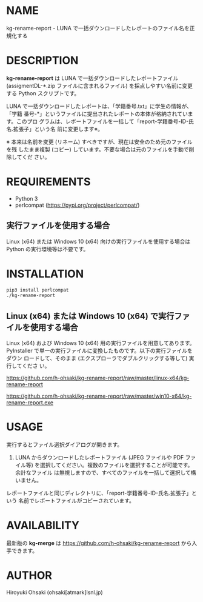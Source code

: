 # NAME

kg-rename-report - LUNA で一括ダウンロードしたレポートのファイル名を正規化する

# DESCRIPTION

**kg-rename-report** は LUNA で一括ダウンロードしたレポートファイル
(assigmentDL-\*.zip ファイルに含まれるファイル) を採点しやすい名前に変更する
Python スクリプトです。

LUNA で一括ダウンロードしたレポートは、「学籍番号.txt」に学生の情報が、「学籍
番号-\*」というファイルに提出されたレポートの本体が格納されています。このプロ
グラムは、レポートファイルを一括して「report-学籍番号-ID-氏名.拡張子」という名
前に変更します※。

※ 本来は名前を変更 (リネーム) すべきですが、現在は安全のため元のファイルを残
したまま複製 (コピー) しています。不要な場合は元のファイルを手動で削除してくだ
さい。

# REQUIREMENTS

- Python 3
- perlcompat (https://pypi.org/project/perlcompat/)

## 実行ファイルを使用する場合

Linux (x64) または Windows 10 (x64) 向けの実行ファイルを使用する場合は Python
の実行環境等は不要です。

# INSTALLATION

```sh
pip3 install perlcompat
./kg-rename-report
```
## Linux (x64) または Windows 10 (x64) で実行ファイルを使用する場合

Linux (x64) および Windows 10 (x64) 用の実行ファイルを用意してあります。
PyInstaller で単一の実行ファイルに変換したものです。以下の実行ファイルをダウン
ロードして、そのまま (エクスプローラでダブルクリックする等して) 実行してくださ
い。

https://github.com/h-ohsaki/kg-rename-report/raw/master/linux-x64/kg-rename-report

https://github.com/h-ohsaki/kg-rename-report/raw/master/win10-x64/kg-rename-report.exe

# USAGE

実行するとファイル選択ダイアログが開きます。

1. LUNA からダウンロードしたレポートファイル (JPEG ファイルや PDF ファイル等)
   を選択してください。複数のファイルを選択することが可能です。余計なファイル
   は無視しますので、すべてのファイルを一括して選択して構いません。

レポートファイルと同じディレクトリに、「report-学籍番号-ID-氏名.拡張子」という
名前でレポートファイルがコピーされています。

# AVAILABILITY

最新版の **kg-merge** は https://github.com/h-ohsaki/kg-rename-report から入手できます。

# AUTHOR

Hiroyuki Ohsaki (ohsaki[atmark]lsnl.jp)
